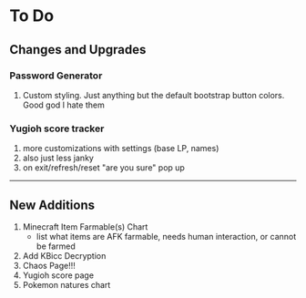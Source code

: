 # To Do

## Changes and Upgrades

### Password Generator

1. Custom styling. Just anything but the default bootstrap button colors. Good god I hate them

### Yugioh score tracker

1. more customizations with settings (base LP, names)
2. also just less janky
3. on exit/refresh/reset "are you sure" pop up

---

## New Additions

1. Minecraft Item Farmable(s) Chart
   - list what items are AFK farmable, needs human interaction, or cannot be farmed
2. Add KBicc Decryption
3. Chaos Page!!!
4. Yugioh score page
5. Pokemon natures chart
